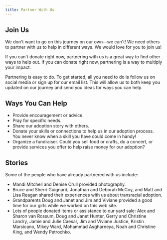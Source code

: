 ```yaml
---
title: Partner With Us
---
```


## Join Us

We don't want to go on this journey on our own—we can't! We need others to partner with us to help in different ways. We would love for you to join us!

If you can't donate right now, partnering with us is a great way to find other ways to help out. If you can donate right now, partnering is a way to multiply your impact.

Partnering is easy to do. To get started, all you need to do is follow us on social media or sign up for our email list. This will allow us to both keep you updated on our journey and send you ideas for ways you can help.

## Ways You Can Help

- Provide encouragement or advice.
- Pray for specific needs.
- Share our adoption story with others.
- Donate your skills or connections to help us in our adoption process. You never know when a skill you have could come in handy!
- Organize a fundraiser. Could you sell food or crafts, do a concert, or provide services you offer to help raise money for our adoption?

## Stories

Some of the people who have already partnered with us include:

- Mandi Mitchell and Denise Crull provided photography.
- Bruce and Sherri Guignard, Jonathan and Deborah McCoy, and Matt and Lisa Reagan shared their experiences with us about transracial adoption.
- Grandparents Doug and Janet and Jim and Viviane provided a good time for our girls while we worked on this web site.
- Lots of people donated items or assistance to our yard sale: Alex and Sharon van Rossum, Doug and Janet Hunter, Gerry and Christine Landry, Jamie and Julie Caesar, Jim and Viviane Justice, Kristin Marsicano, Mikey Ward, Mohammad Asgharneya, Noah and Christine King, and Wendy Petrochko.

